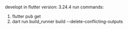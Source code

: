 developt in flutter version: 3.24.4
run commands:
1. flutter pub get
2. dart run build_runner build --delete-conflicting-outputs
